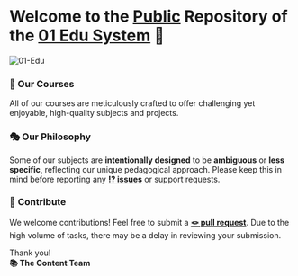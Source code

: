# Welcome to the [Public](https://github.com/01-edu/public) Repository of the [01 Edu System](https://github.com/01-edu) 👋

![01-Edu](https://github.com/user-attachments/assets/addd2e35-d07c-4201-98b7-521443ad38e6)

### 🍎 Our Courses

All of our courses are meticulously crafted to offer challenging yet enjoyable, high-quality subjects and projects.

### 🎭 **Our Philosophy**

Some of our subjects are **intentionally designed** to be **ambiguous** or **less specific**, reflecting our unique pedagogical approach. Please keep this in mind before reporting any [**⁉️ issues**](https://github.com/01-edu/public/issues) or support requests.

### 🫶 **Contribute**

We welcome contributions! Feel free to submit a [**🪢 pull request**](https://github.com/01-edu/public/pulls). Due to the high volume of tasks, there may be a delay in reviewing your submission.

Thank you!<br>
**📚 The Content Team**
